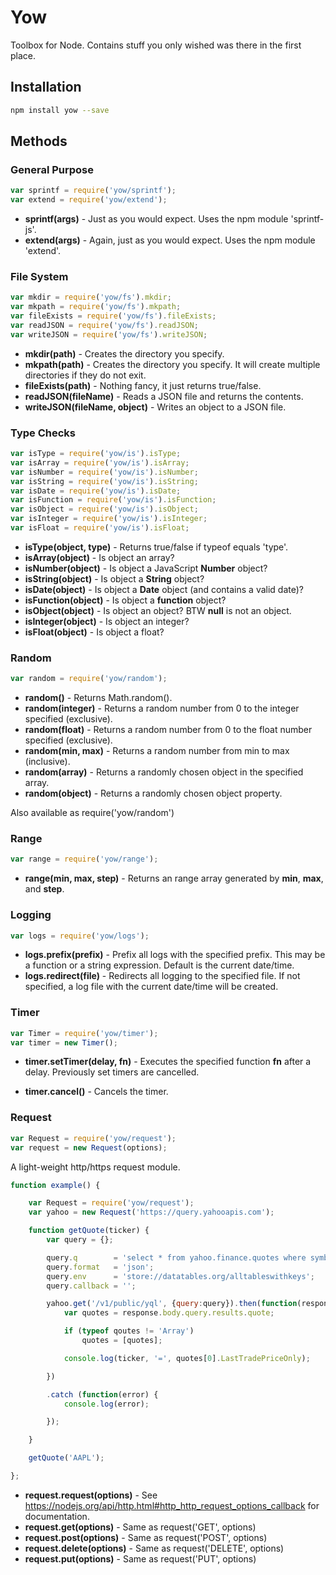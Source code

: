# Yow

Toolbox for Node. Contains stuff you only wished was there in the first place.

## Installation

````bash
npm install yow --save
````

## Methods

### General Purpose

````javascript
var sprintf = require('yow/sprintf');
var extend = require('yow/extend');
````

- **sprintf(args)**        - Just as you would expect. Uses the npm module 'sprintf-js'.
- **extend(args)**         - Again, just as you would expect. Uses the npm module 'extend'.


### File System

````javascript
var mkdir = require('yow/fs').mkdir;
var mkpath = require('yow/fs').mkpath;
var fileExists = require('yow/fs').fileExists;
var readJSON = require('yow/fs').readJSON;
var writeJSON = require('yow/fs').writeJSON;
````

- **mkdir(path)**                 - Creates the directory you specify.
- **mkpath(path)**                - Creates the directory you specify. It will create multiple directories if they do not exit.
- **fileExists(path)**            - Nothing fancy, it just returns true/false.
- **readJSON(fileName)**          - Reads a JSON file and returns the contents.
- **writeJSON(fileName, object)** - Writes an object to a JSON file.

### Type Checks

````javascript
var isType = require('yow/is').isType;
var isArray = require('yow/is').isArray;
var isNumber = require('yow/is').isNumber;
var isString = require('yow/is').isString;
var isDate = require('yow/is').isDate;
var isFunction = require('yow/is').isFunction;
var isObject = require('yow/is').isObject;
var isInteger = require('yow/is').isInteger;
var isFloat = require('yow/is').isFloat;
````

- **isType(object, type)**  - Returns true/false if typeof equals 'type'.
- **isArray(object)**       - Is object an array?
- **isNumber(object)**      - Is object a JavaScript **Number** object?
- **isString(object)**      - Is object a **String** object?
- **isDate(object)**        - Is object a **Date** object (and contains a valid date)?
- **isFunction(object)**    - Is object a **function** object?
- **isObject(object)**      - Is object an object? BTW **null** is not an object.
- **isInteger(object)**     - Is object an integer?
- **isFloat(object)**       - Is object a float?

### Random

````javascript
var random = require('yow/random');
````

- **random()**              - Returns Math.random().
- **random(integer)**       - Returns a random number from 0 to the integer specified (exclusive).
- **random(float)**         - Returns a random number from 0 to the float number specified (exclusive).
- **random(min, max)**      - Returns a random number from min to max (inclusive).
- **random(array)**         - Returns a randomly chosen object in the specified array.
- **random(object)**        - Returns a randomly chosen object property.

Also available as require('yow/random')

### Range

````javascript
var range = require('yow/range');
````

- **range(min, max, step)** - Returns an range array generated by **min**, **max**, and **step**.

### Logging

````javascript
var logs = require('yow/logs');
````

- **logs.prefix(prefix)**    - Prefix all logs with the specified prefix. This may be a function or a string expression.
                              Default is the current date/time.
- **logs.redirect(file)**    - Redirects all logging to the specified file. If not specified, a log file with the current
                              date/time will be created.  


### Timer

````javascript
var Timer = require('yow/timer');
var timer = new Timer();
````

- **timer.setTimer(delay, fn)** - Executes the specified function **fn** after a delay.
	Previously set timers are cancelled.

- **timer.cancel()** - Cancels the timer.

### Request

````javascript
var Request = require('yow/request');
var request = new Request(options);
````

A light-weight http/https request module.

````javascript
function example() {

	var Request = require('yow/request');
	var yahoo = new Request('https://query.yahooapis.com');

	function getQuote(ticker) {
		var query = {};

		query.q        = 'select * from yahoo.finance.quotes where symbol =  "' + ticker + '"';
		query.format   = 'json';
		query.env      = 'store://datatables.org/alltableswithkeys';
		query.callback = '';

		yahoo.get('/v1/public/yql', {query:query}).then(function(response) {
			var quotes = response.body.query.results.quote;

			if (typeof qoutes != 'Array')
				quotes = [quotes];

			console.log(ticker, '=', quotes[0].LastTradePriceOnly);

		})

		.catch (function(error) {
			console.log(error);

		});

	}

	getQuote('AAPL');

};
````

- **request.request(options)** - See https://nodejs.org/api/http.html#http_http_request_options_callback for documentation.
- **request.get(options)**     - Same as request('GET', options)
- **request.post(options)**    - Same as request('POST', options)
- **request.delete(options)**  - Same as request('DELETE', options)
- **request.put(options)**     - Same as request('PUT', options)
